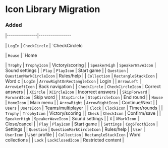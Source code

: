 # Icon Library Migration




### Added


|---------------|----------------

| `LogIn`
| `CheckCircle` | `CheckCircleIc

| `House` | `Home

| `Trophy` | `TrophyIcon` | Victory/scoring |
| `SpeakerHigh` | `SpeakerWaveIcon` | Sound settings |
| `Play` | `PlayIcon` | Start game |
| `Question` | `QuestionMarkCircleIcon` | Rules/help |
| `Collection` | `RectangleStackIcon` | Word c
| `LogIn` | `ArrowRightOnRectangleIcon` | Login |
| `ArrowLeft` | `ArrowLeftIcon` | Back navigation |
| `CheckCircle` | `CheckCircleIcon` | Correct answers |
| `XCircle` | `XCircleIcon` | Incorrect answers |
| `SkipForward` | `ForwardIcon` | Skip word |
| `StopCircle` | `StopCircleIcon` | End round |
| `House` | `HomeIcon` | Main menu |
| `ArrowRight` | `ArrowRightIcon` | Continue/Next |
| `Users` | `UsersIcon` | Teams/multiplayer |
| `Clock` | `ClockIcon` | Timer/rounds |
| `Trophy` | `TrophyIcon` | Victory/scoring |
| `Check` | `CheckIcon` | Confirm/save |
| `SpeakerHigh` | `SpeakerWaveIcon` | Sound settings |
| `X` | `XMarkIcon` | Close/cancel |
| `Play` | `PlayIcon` | Start game |
| `Settings` | `Cog6ToothIcon` | Settings |
| `Question` | `QuestionMarkCircleIcon` | Rules/help |
| `User` | `UserIcon` | User profile |
| `Collection` | `RectangleStackIcon` | Word collections |
| `Lock` | `LockClosedIcon` | Restricted content |


























